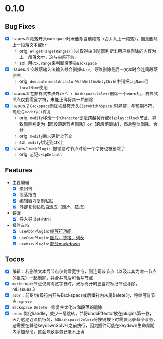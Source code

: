 # 0.1.0
## Bug Fixes
- [x] issues.5 段落开头`Backspace`时未删除当前段落（合并入上一段落），而是删除上一段落文本或`br`
  - orig. `ev.getTargetRanges()[0]`取得由浏览器判断出用户欲删除的内容为上一段落文本，这与实际不符，
  - sol. 用`ctx.range`来判断段落头`Backspace`
- [x] issues.4 空段落输入法输入时会删掉`<br>`，导致删除最后一文本时会连同段落删除
  - orig. `dom.outermostAncestorWithSelfAsOnlyChild`中错把`tagName`当`localName`使用
- [x] issues.3 在非样式节点外`Ctrl + Backspace/Delete`删除一个word后，若样式节点仅剩零宽字符，未能正确将其一并删除
- [x] issues.2 `Backspace`删除块级符开头`&ZeroWidthSpace;`时异常，与预期不符，可能与`modify()`有关
  - orig. `modify`移动一个`Character`无法跨越换行或`display::block`节点，导致删除判定为【同段落跨节点删除】`or`【跨段落删除】，然后整体删除、合并
  - orig. `modify`后未更新上下文
  - sol. `modify`绑定到ctx上
- [x] issues.1 `markPlugin`: 撤销临时节点时前一个字符也被删除了
  - orig. 忘记`skipDefault`
## Features
- 主要编辑
  - [x] 撤回栈
  - [x] 段落拖拽
  - [x] 编辑器内复制粘贴
  - [x] 外部复制粘贴自适应（图片、链接） 
- 数据
  - [x] 导入导出et-html
- 插件支持
  - [x] `useAbbrPlugin`: [缩写符功能](./README.md#缩写符)
  - [x] `useCompPlugin`: [图片、链接、列表](./README.md#图片链接列表代码块表格)
  - [x] `useMarkPlugin`: [部分markdown](./README.md#部分markdown)
## Todos
- [x] 编辑：若删除文本后节点仅剩零宽字符，则连同该节点（以及以其为唯一节点的祖先）一起删除，并合并前后可合并节点
- [x] `mark`: mark节点仅剩零宽字符时，光标离开时应当将标记节点移除，rel.issues.3
- [x] `abbr`：前缀/块级符内开头Backspace或后缀符内末尾Delete时，将缩写符节点`regress`
- [x] `Backspace|Delete`：修复并优化`br`和段落的删除
- [x] `undo`: 优化handle，减少一层跳转，并将undoEffector放在plugins第一位，因为这是必须执行的，如`Backspace|Delete`等按键按下时需要记录命令事务，这需要在其他keydownSolver之前执行，因为插件可能在keydown生命周期内添加命令，这会导致事务记录不正确
